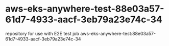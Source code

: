 # aws-eks-anywhere-test-88e03a57-61d7-4933-aacf-3eb79a23e74c-34
repository for use with E2E test job aws-eks-anywhere-test:88e03a57-61d7-4933-aacf-3eb79a23e74c-34
